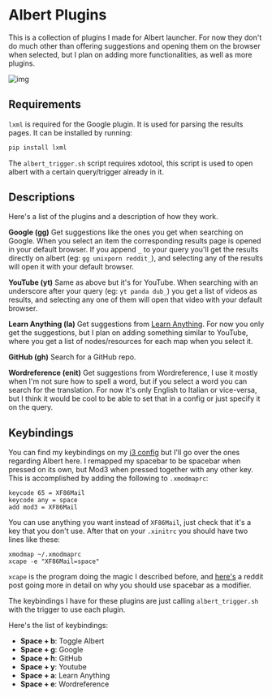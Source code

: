 # Albert Plugins
This is a collection of plugins I made for Albert launcher. For now they don't
do much other than offering suggestions and opening them on the browser when
selected, but I plan on adding more functionalities, as well as more plugins.

![img](https://thumbs.gfycat.com/BlondLinedGnatcatcher-max-14mb.gif)


## Requirements
`lxml` is required for the Google plugin. It is used for parsing the results
pages. It can be installed by running:

```bash
pip install lxml
```

The `albert_trigger.sh` script requires xdotool, this script is used to open
albert with a certain query/trigger already in it.


## Descriptions
Here's a list of the plugins and a description of how they work.

**Google (gg)**
Get suggestions like the ones you get when searching on Google. When you select
an item the corresponding results page is opened in your default browser. If you
append `_` to your query you'll get the results directly on albert
(eg: `gg unixporn reddit_`), and selecting any of the results will open it with
your default browser.

**YouTube (yt)**
Same as above but it's for YouTube. When searching with an underscore after
your query (eg: `yt panda dub_`) you get a list of videos as results, and
selecting any one of them will open that video with your default browser.

**Learn Anything (la)**
Get suggestions from [Learn Anything](https://learn-anything.xyz). For now you
only get the suggestions, but I plan on adding something similar to YouTube,
where you get a list of nodes/resources for each map when you select it.

**GitHub (gh)**
Search for a GitHub repo.

**Wordreference (enit)**
Get suggestions from Wordreference, I use it mostly when I'm not sure how to
spell a word, but if you select a word you can search for the translation. For
now it's only English to Italian or vice-versa, but I think it would be cool to
be able to set that in a config or just specify it on the query.


## Keybindings
You can find my keybindings on my [i3 config](https://github.com/nglgzz/dots/blob/laptop/config/i3/config)
but I'll go over the ones regarding Albert here. I remapped my spacebar to be
spacebar when pressed on its own, but Mod3 when pressed together with any other
key. This is accomplished by adding the following to `.xmodmaprc`:

```
keycode 65 = XF86Mail
keycode any = space
add mod3 = XF86Mail
```

You can use anything you want instead of `XF86Mail`, just check that it's a key
that you don't use. After that on your `.xinitrc` you should have two lines like
these:

```
xmodmap ~/.xmodmaprc
xcape -e "XF86Mail=space"
```

`xcape` is the program doing the magic I described before, and [here's](https://www.reddit.com/r/i3wm/comments/5zpz69/using_space_bar_as_mod_is_life_changing/)
a reddit post going more in detail on why you should use spacebar as a modifier.

The keybindings I have for these plugins are just calling `albert_trigger.sh` with
the trigger to use each plugin.

Here's the list of keybindings:

- **Space + b**: Toggle Albert
- **Space + g**: Google
- **Space + h**: GitHub
- **Space + y**: Youtube
- **Space + a**: Learn Anything
- **Space + e**: Wordreference
